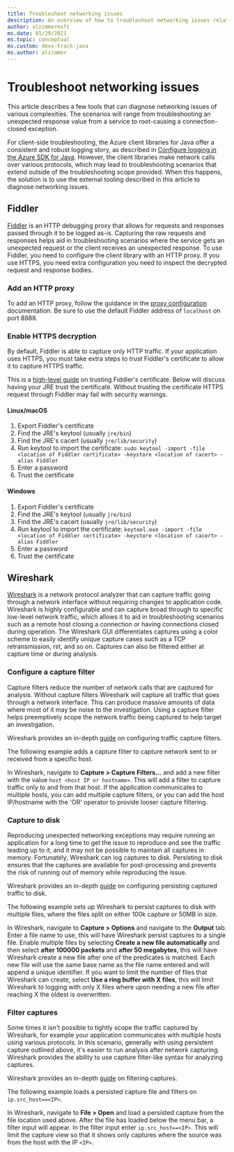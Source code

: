 ```yaml
---
title: Troubleshoot networking issues
description: An overview of how to troubleshoot networking issues related to using the Azure SDK for Java
author: alzimmermsft
ms.date: 01/29/2021
ms.topic: conceptual
ms.custom: devx-track-java
ms.author: alzimmer
---
```


# Troubleshoot networking issues

This article describes a few tools that can diagnose networking issues of various complexities. The scenarios will range from troubleshooting an unexpected response value from a service to root-causing a connection-closed exception.

For client-side troubleshooting, the Azure client libraries for Java offer a consistent and robust logging story, as described in [Configure logging in the Azure SDK for Java](java-sdk-logging-overview.md). However, the client libraries make network calls over various protocols, which may lead to troubleshooting scenarios that extend outside of the troubleshooting scope provided. When this happens, the solution is to use the external tooling described in this article to diagnose networking issues.

## Fiddler

[Fiddler](https://docs.telerik.com/fiddler-everywhere/introduction) is an HTTP debugging proxy that allows for requests and responses passed through it to be logged as-is. Capturing the raw requests and responses helps aid in troubleshooting scenarios where the service gets an unexpected request or the client receives an unexpected response. To use Fiddler, you need to configure the client library with an HTTP proxy. If you use HTTPS, you need extra configuration you need to inspect the decrypted request and response bodies.

### Add an HTTP proxy

To add an HTTP proxy, follow the guidance in the [proxy configuration](java-sdk-proxying.md) documentation. Be sure to use the default Fiddler address of `localhost` on port 8888.

### Enable HTTPS decryption

By default, Fiddler is able to capture only HTTP traffic. If your application uses HTTPS, you must take extra steps to trust Fiddler's certificate to allow it to capture HTTPS traffic.

This is a [high-level guide](https://docs.telerik.com/fiddler-everywhere/user-guide/settings/https) on trusting Fiddler's certificate. Below will discuss having your JRE trust the certificate. Without trusting the certificate HTTPS request through Fiddler may fail with security warnings.

#### Linux/macOS

1. Export Fiddler's certificate
2. Find the JRE's keytool (usually `jre/bin`)
3. Find the JRE's cacert (usually `jre/lib/security`)
4. Run keytool to import the certificate: `sudo keytool -import -file <location of Fiddler certificate> -keystore <location of cacert> -alias Fiddler`
5. Enter a password
6. Trust the certificate

#### Windows

1. Export Fiddler's certificate
2. Find the JRE's keytool (usually `jre/bin`)
3. Find the JRE's cacert (usually `jre/lib/security`)
4. Run keytool to import the certificate: `keytool.exe -import -file <location of Fiddler certificate> -keystore <location of cacert> -alias Fiddler`
5. Enter a password
6. Trust the certificate

## Wireshark

[Wireshark](https://www.wireshark.org/) is a network protocol analyzer that can capture traffic going through a network interface without requiring changes to application code. Wireshark is highly configurable and can capture broad through to specific low-level network traffic, which allows it to aid in troubleshooting scenarios such as a remote host closing a connection or having connections closed during operation. The Wireshark GUI differentiates captures using a color scheme to easily identify unique capture cases such as a TCP retransmission, rst, and so on. Captures can also be filtered either at capture time or during analysis.

### Configure a capture filter

Capture filters reduce the number of network calls that are captured for analysis. Without capture filters Wireshark will capture all traffic that goes through a network interface. This can produce massive amounts of data where most of it may be noise to the investigation. Using a capture filter helps preemptively scope the network traffic being captured to help target an investigation.

Wireshark provides an in-depth [guide](https://www.wireshark.org/docs/wsug_html_chunked/ChapterCapture.html) on configuring traffic capture filters.

The following example adds a capture filter to capture network sent to or received from a specific host.

In Wireshark, navigate to **Capture > Capture Filters...** and add a new filter with the value `host <host IP or hostname>`. This will add a filter to capture traffic only to and from that host. If the application communicates to multiple hosts, you can add multiple capture filters, or you can add the host IP/hostname with the 'OR' operator to provide looser capture filtering.

### Capture to disk

Reproducing unexpected networking exceptions may require running an application for a long time to get the issue to reproduce and see the traffic leading up to it, and it may not be possible to maintain all captures in memory. Fortunately, Wireshark can log captures to disk. Persisting to disk ensures that the captures are available for post-processing and prevents the risk of running out of memory while reproducing the issue.

Wireshark provides an in-depth [guide](https://www.wireshark.org/docs/wsug_html_chunked/ChapterIO.html) on configuring persisting captured traffic to disk.

The following example sets up Wireshark to persist captures to disk with multiple files, where the files split on either 100k capture or 50MB in size.

In Wireshark, navigate to **Capture > Options** and navigate to the **Output** tab. Enter a file name to use, this will have Wireshark persist captures to a single file. Enable multiple files by selecting **Create a new file automatically** and then select **after 100000 packets** and **after 50 megabytes**, this will have Wireshark create a new file after one of the predicates is matched. Each new file will use the same base name as the file name entered and will append a unique identifier. If you want to limit the number of files that Wireshark can create, select **Use a ring buffer with X files**, this will limit Wireshark to logging with only X files where upon needing a new file after reaching X the oldest is overwritten.

### Filter captures

Some times it isn't possible to tightly scope the traffic captured by Wireshark, for example your application communicates with multiple hosts using various protocols. In this scenario, generally with using persistent capture outlined above, it's easier to run analysis after network capturing. Wireshark provides the ability to use capture filter-like syntax for analyzing captures.

Wireshark provides an in-depth [guide](https://www.wireshark.org/docs/wsug_html_chunked/ChapterWork.html) on filtering captures.

The following example loads a persisted capture file and filters on `ip.src_host==<IP>`.

In Wireshark, navigate to **File > Open** and load a persisted capture from the file location used above. After the file has loaded below the menu bar, a filter input will appear. In the filter input enter `ip.src_host==<IP>`. This will limit the capture view so that it shows only captures where the source was from the host with the IP `<IP>`.
